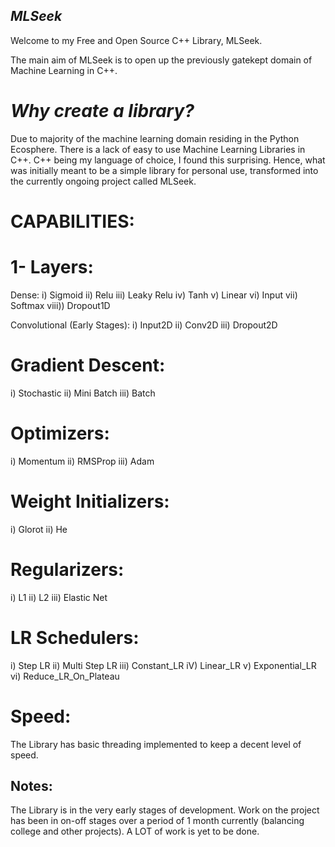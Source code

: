 ## *MLSeek*
Welcome to my Free and Open Source C++ Library, MLSeek.

The main aim of MLSeek is to open up the previously gatekept domain of Machine Learning in C++.

# *Why create a library?*
Due to majority of the machine learning domain residing in the Python Ecosphere. There is a lack of easy to use Machine Learning Libraries in C++.
C++ being my language of choice, I found this surprising. Hence, what was initially meant to be a simple library for personal use, transformed into the currently ongoing project called MLSeek.

# CAPABILITIES:
# 1- Layers:
Dense:
i) Sigmoid
ii) Relu
iii) Leaky Relu
iv) Tanh
v) Linear
vi) Input
vii) Softmax
viii)) Dropout1D

Convolutional (Early Stages):
i) Input2D
ii) Conv2D
iii) Dropout2D

# Gradient Descent:
i) Stochastic
ii) Mini Batch
iii) Batch

# Optimizers:
i) Momentum
ii) RMSProp
iii) Adam

# Weight Initializers:
i) Glorot
ii) He

# Regularizers:
i) L1
ii) L2
iii) Elastic Net

# LR Schedulers:
i) Step LR
ii) Multi Step LR
iii) Constant_LR
iV) Linear_LR
v) Exponential_LR
vi) Reduce_LR_On_Plateau

# Speed:
The Library has basic threading implemented to keep a decent level of speed.

## Notes:
The Library is in the very early stages of development. Work on the project has been in on-off stages over a period of 1 month currently (balancing college and other projects). A LOT of work is yet to be done.
